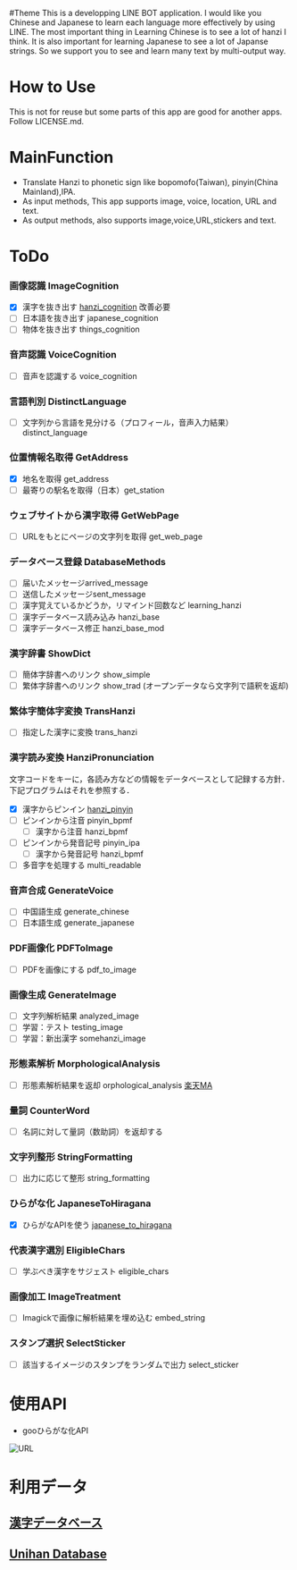 
#Theme
This is a developping LINE BOT application.
I would like you Chinese and Japanese to learn each language more effectively by using LINE.
The most important thing in Learning Chinese is to see a lot of hanzi I think. It is also important for learning Japanese to see a lot of Japanse strings.
So we support you to see and learn many text by multi-output way.

# How to Use
This is not for reuse but some parts of this app are good for another apps.
Follow LICENSE.md.

# MainFunction

- Translate Hanzi to phonetic sign like bopomofo(Taiwan), pinyin(China Mainland),IPA.
- As input methods, This app supports image, voice, location, URL and text.
- As output methods, also supports image,voice,URL,stickers and text.

# ToDo

### 画像認識 ImageCognition
- [x] 漢字を抜き出す [hanzi_cognition](/ImageCognition/hanzi_cognition.php)
  改善必要
- [ ] 日本語を抜き出す japanese_cognition
- [ ] 物体を抜き出す things_cognition

### 音声認識 VoiceCognition
- [ ] 音声を認識する voice_cognition

### 言語判別 DistinctLanguage
- [ ] 文字列から言語を見分ける（プロフィール，音声入力結果）distinct_language

### 位置情報名取得 GetAddress
- [x] 地名を取得 get_address
- [ ] 最寄りの駅名を取得（日本）get_station

### ウェブサイトから漢字取得 GetWebPage
- [ ] URLをもとにページの文字列を取得 get_web_page

### データベース登録 DatabaseMethods
- [ ] 届いたメッセージarrived_message
- [ ] 送信したメッセージsent_message
- [ ] 漢字覚えているかどうか，リマインド回数など learning_hanzi
- [ ] 漢字データベース読み込み hanzi_base
- [ ] 漢字データベース修正 hanzi_base_mod

### 漢字辞書 ShowDict
- [ ] 簡体字辞書へのリンク show_simple 
- [ ] 繁体字辞書へのリンク show_trad
(オープンデータなら文字列で語釈を返却)

### 繁体字簡体字変換 TransHanzi
- [ ] 指定した漢字に変換 trans_hanzi

### 漢字読み変換 HanziPronunciation
文字コードをキーに，各読み方などの情報をデータベースとして記録する方針．
下記プログラムはそれを参照する．
- [x] 漢字からピンイン [hanzi_pinyin](/HanziPronunciation/hanzi_pinyin.php)
- [ ] ピンインから注音 pinyin_bpmf
	- [ ] 漢字から注音 hanzi_bpmf
- [ ] ピンインから発音記号 pinyin_ipa
	- [ ] 漢字から発音記号 hanzi_bpmf
- [ ] 多音字を処理する multi_readable

### 音声合成 GenerateVoice
- [ ] 中国語生成 generate_chinese
- [ ] 日本語生成 generate_japanese

### PDF画像化 PDFToImage
- [ ] PDFを画像にする pdf_to_image

### 画像生成 GenerateImage
- [ ] 文字列解析結果 analyzed_image
- [ ] 学習：テスト testing_image
- [ ] 学習：新出漢字 somehanzi_image

### 形態素解析 MorphologicalAnalysis
- [ ] 形態素解析結果を返却 orphological_analysis
[楽天MA](https://github.com/rakuten-nlp/rakutenma)

### 量詞 CounterWord
- [ ] 名詞に対して量詞（数助詞）を返却する

### 文字列整形 StringFormatting
- [ ] 出力に応じて整形 string_formatting

### ひらがな化 JapaneseToHiragana
- [x] ひらがなAPIを使う [japanese_to_hiragana](/JapaneseToHiragana/japanese_to_hiragana.php)

### 代表漢字選別 EligibleChars
- [ ] 学ぶべき漢字をサジェスト eligible_chars

### 画像加工 ImageTreatment
- [ ] Imagickで画像に解析結果を埋め込む embed_string

### スタンプ選択 SelectSticker
- [ ] 該当するイメージのスタンプをランダムで出力 select_sticker

# 使用API
- gooひらがな化API

![URL](https://u.xgoo.jp/img/sgoo.png "gooロゴ")

# 利用データ
## [漢字データベース](http://kanji-database.sourceforge.net/index.html)
## [Unihan Database](http://unicode.org/charts/unihan.html)
